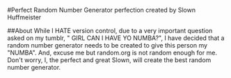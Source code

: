 #Perfect Random Number Generator
perfection created by Slown Huffmeister

##About
While I HATE version control, due to a very important question asked on my tumblr, "
GIRL CAN I HAVE YO NUMBA?", I have decided that a random number generator needs 
to be created to give this person my "NUMBA". And, excuse me but random.org is 
not random enough for me.  Don't worry, I, the perfect and great Slown, will 
create the best random number generator.  

